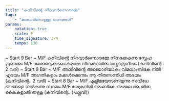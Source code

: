 ```yaml
---
title: "കനിവിന്റെ നിറവാർന്നൊരമ്മേ"
tags:
    - "മാതാവിനോടുള്ള ഗാനങ്ങൾ"
params:
    notation: true
    scale: F
    time_signature: 3/4
    tempo: 130
---
```


~ Start 9 Bar ~
M/F
കനിവിന്റെ നിറവാർന്നൊരമ്മേ
നിനക്കേകുന്നു സ്നേഹ പ്രണാമം
M/F
കാരുണ്യക്കടലാകുമമ്മേ
നിനക്കായിരം സ്തോത്രഗീതം
(കനിവിന്റെ.. 2 വരി)
~ Start 9 Bar ~
M/F
അലിവിൻ്റെ അലയാഴിയാകും
വിമലാംബികേ നിൻ ഹൃദയം
M/F
അഗതികളാം മക്കൾക്കെന്നും
ആ തിരുസന്നിധി അഭയം
(കനിവിന്റെ.. 2 വരി)
~ Start 8 Bar ~
M/F
എളിമയോടണയുന്നു സവിധേ
ഞങ്ങളെ നൽകുന്നു സദയം
M/F
യേശുവിൻ അംബികേ അമലേ
ആ തിരു കൈകളാൽ തഴുകൂ
(കനിവിന്റെ.. (പല്ലവി))
